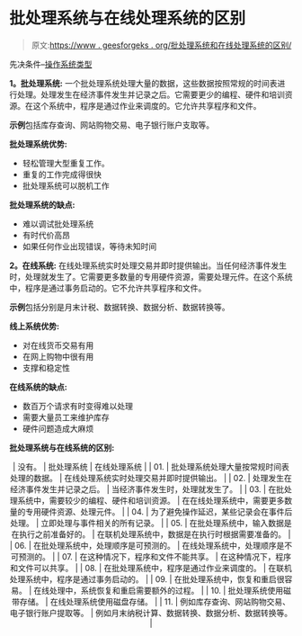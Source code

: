 # 批处理系统与在线处理系统的区别

> 原文:[https://www . geesforgeks . org/批处理系统和在线处理系统的区别/](https://www.geeksforgeeks.org/difference-between-batch-processing-system-and-online-processing-system/)

先决条件–[操作系统类型](https://www.geeksforgeeks.org/types-of-operating-systems/)

**1。批处理系统:**
一个批处理系统处理大量的数据，这些数据按照常规的时间表进行处理。处理发生在经济事件发生并记录之后。它需要更少的编程、硬件和培训资源。在这个系统中，程序是通过作业来调度的。它允许共享程序和文件。

**示例**包括库存查询、网站购物交易、电子银行账户支取等。

**批处理系统优势:**

*   轻松管理大型重复工作。
*   重复的工作完成得很快
*   批处理系统可以脱机工作

**批处理系统的缺点:**

*   难以调试批处理系统
*   有时代价高昂
*   如果任何作业出现错误，等待未知时间

**2。在线系统:**
在线处理系统实时处理交易并即时提供输出。当任何经济事件发生时，处理就发生了。它需要更多数量的专用硬件资源，需要处理元件。在这个系统中，程序是通过事务启动的。它不允许共享程序和文件。

**示例**包括分别是月末计税、数据转换、数据分析、数据转换等。

**线上系统优势:**

*   对在线货币交易有用
*   在网上购物中很有用
*   支撑和稳定性

**在线系统的缺点:**

*   数百万个请求有时变得难以处理
*   需要大量员工来维护库存
*   硬件问题造成大麻烦

**批处理系统与在线系统的区别:**

<center>

| 没有。 | 批处理系统 | 在线处理系统 |
| 01. | 批处理系统处理大量按常规时间表处理的数据。 | 在线处理系统实时处理交易并即时提供输出。 |
| 02. | 处理发生在经济事件发生并记录之后。 | 当经济事件发生时，处理就发生了。 |
| 03. | 在批处理系统中，需要较少的编程、硬件和培训资源。 | 在在线处理系统中，需要更多数量的专用硬件资源、处理元件。 |
| 04. | 为了避免操作延迟，某些记录会在事件后处理。 | 立即处理与事件相关的所有记录。 |
| 05. | 在批处理系统中，输入数据是在执行之前准备好的。 | 在联机处理系统中，数据是在执行时根据需要准备的。 |
| 06. | 在批处理系统中，处理顺序是可预测的。 | 在线处理系统中，处理顺序是不可预测的。 |
| 07. | 在这种情况下，程序和文件不能共享。 | 在这种情况下，程序和文件可以共享。 |
| 08. | 在批处理系统中，程序是通过作业来调度的。 | 在联机处理系统中，程序是通过事务启动的。 |
| 09. | 在批处理系统中，恢复和重启很容易。 | 在线处理中，系统恢复和重启需要额外的过程。 |
| 10. | 批处理系统使用磁带存储。 | 在线处理系统使用磁盘存储。 |
| 11. | 例如库存查询、网站购物交易、电子银行账户提取等。 | 例如月末纳税计算、数据转换、数据分析、数据转换等。 |

</center>